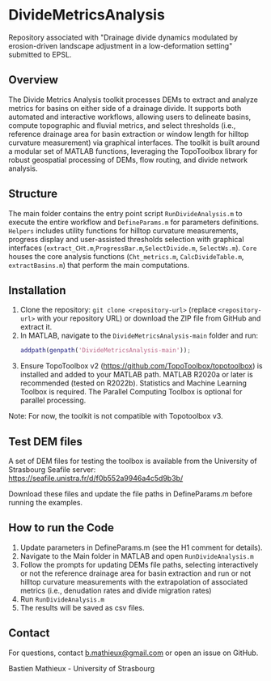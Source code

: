# DivideMetricsAnalysis

Repository associated with "Drainage divide dynamics modulated by erosion-driven landscape adjustment in a low-deformation setting" submitted to EPSL. 

## Overview 

The Divide Metrics Analysis toolkit processes DEMs to extract and analyze metrics for basins on either side of a drainage divide. It supports both automated and interactive workflows, allowing users to delineate basins, compute topographic and fluvial metrics, and select thresholds (i.e., reference drainage area for basin extraction or window length for hilltop curvature measurement) via graphical interfaces. The toolkit is built around a modular set of MATLAB functions, leveraging the TopoToolbox library for robust geospatial processing of DEMs, flow routing, and divide network analysis.

## Structure

The main folder contains the entry point script `RunDivideAnalysis.m` to execute the entire workflow and `DefineParams.m` for parameters definitions. `Helpers` includes utility functions for hilltop curvature measurements, progress display and user-assisted thresholds selection with graphical interfaces (`extract_CHt.m`,`ProgressBar.m`,`SelectDivide.m`, `SelectWs.m`). `Core` houses the core analysis functions (`Cht_metrics.m`, `CalcDivideTable.m`, `extractBasins.m`) that perform the main computations.

## Installation

1. Clone the repository: `git clone <repository-url>` (replace `<repository-url>` with your repository URL) or download the ZIP file from GitHub and extract it.
2. In MATLAB, navigate to the `DivideMetricsAnalysis-main` folder and run:
   ```matlab
   addpath(genpath('DivideMetricsAnalysis-main'));
3. Ensure TopoToolbox v2 (https://github.com/TopoToolbox/topotoolbox) is installed and added to your MATLAB path. MATLAB R2020a or later is recommended (tested on R2022b). Statistics and Machine Learning Toolbox is required. The Parallel Computing Toolbox is optional for parallel processing.
   
Note: For now, the toolkit is not compatible with Topotoolbox v3.

## Test DEM files

A set of DEM files for testing the toolbox is available from the University of Strasbourg Seafile server:
https://seafile.unistra.fr/d/f0b552a9946a4c5d9b3b/

Download these files and update the file paths in DefineParams.m before running the examples.

## How to run the Code

1. Update parameters in DefineParams.m (see the H1 comment for details).
2. Navigate to the Main folder in MATLAB and open `RunDivideAnalysis.m`
3. Follow the prompts for updating DEMs file paths, selecting interactively or not the reference drainage area for basin extraction and run or not hilltop curvature measurements with the extrapolation of associated metrics (i.e., denudation rates and divide migration rates)
4. Run `RunDivideAnalysis.m`
5. The results will be saved as csv files.

## Contact

For questions, contact b.mathieux@gmail.com or open an issue on GitHub. 

Bastien Mathieux - University of Strasbourg
